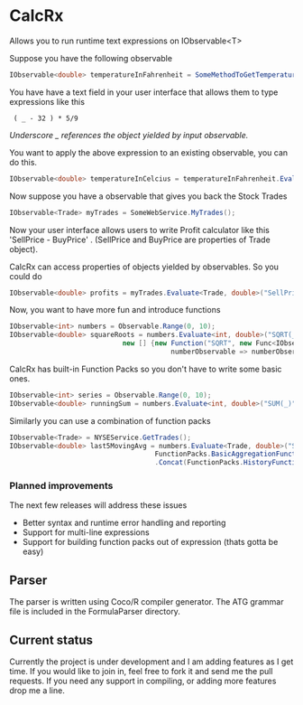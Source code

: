# CalcRx
Allows you to run runtime text expressions on IObservable&lt;T>

Suppose you have the following observable

```csharp
IObservable<double> temperatureInFahrenheit = SomeMethodToGetTemperatureChanges();
```
You have have a text field in your user interface that allows them to type expressions like this

``` 
 ( _ - 32 ) * 5/9
```
*Underscore _ references the object yielded by input observable.*

You want to apply the above expression to an existing observable, you can do this.

```csharp
IObservable<double> temperatureInCelcius = temperatureInFahrenheit.Evalutate<double, double>("( _ - 32 ) * 5/9");
```

Now suppose you have a observable that gives you back the Stock Trades

```csharp
IObservable<Trade> myTrades = SomeWebService.MyTrades();
```

Now your user interface allows users to write Profit calculator like this 'SellPrice - BuyPrice' . (SellPrice and BuyPrice are properties of Trade object).

CalcRx can access properties of objects yielded by observables. So you could do

```csharp
IObservable<double> profits = myTrades.Evaluate<Trade, double>("SellPrice - BuyPrice");
```

Now, you want to have more fun and introduce functions

```csharp
IObservable<int> numbers = Observable.Range(0, 10);
IObservable<double> squareRoots = numbers.Evaluate<int, double>("SQRT(_)",
							new [] {new Function("SQRT", new Func<IObservable<int>, IObservable<double>>(
										numberObservable => numberObservable.Select(Math.Sqrt)))});
```

CalcRx has built-in Function Packs so you don't have to write some basic ones.

```csharp
IObservable<int> series = Observable.Range(0, 10);
IObservable<double> runningSum = numbers.Evaluate<int, double>("SUM(_)", FunctionPacks.BasicAggregationFunctionPack);
```

Similarly you can use a combination of function packs

```csharp
IObservable<Trade> = NYSEService.GetTrades();
IObservable<double> last5MovingAvg = numbers.Evaluate<Trade, double>("SUM(REF(_, 5)) / 5", 
									FunctionPacks.BasicAggregationFunctionPack
									.Concat(FunctionPacks.HistoryFunctionPack));
```

### Planned improvements

The next few releases will address these issues

* Better syntax and runtime error handling and reporting
* Support for multi-line expressions
* Support for building function packs out of expression (thats gotta be easy)

## Parser
The parser is written using Coco/R compiler generator. The ATG grammar file is included in the FormulaParser directory.

## Current status
Currently the project is under development and I am adding features as I get time. If you would like to join in, feel free to fork it and send me the pull requests. If you need any support in compiling, or adding more features drop me a line.

